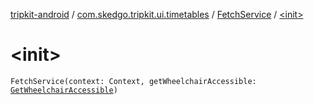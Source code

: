 [tripkit-android](../../index.md) / [com.skedgo.tripkit.ui.timetables](../index.md) / [FetchService](index.md) / [&lt;init&gt;](./-init-.md)

# &lt;init&gt;

`FetchService(context: Context, getWheelchairAccessible: `[`GetWheelchairAccessible`](../-get-wheelchair-accessible/index.md)`)`